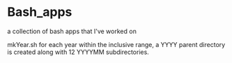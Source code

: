 # Bash_apps
a collection of bash apps that I've worked on


mkYear.sh <startYYYY> <endYYYY>
for each year within the inclusive range, a YYYY parent directory is created along with 12 YYYYMM subdirectories.
